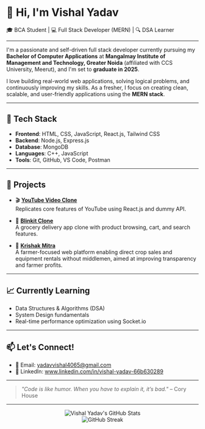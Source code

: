 # 👋 Hi, I'm Vishal Yadav

🎓 BCA Student | 💻 Full Stack Developer (MERN) | 🔍 DSA Learner

---


I'm a passionate and self-driven full stack developer currently pursuing my **Bachelor of Computer Applications** at **Mangalmay Institute of Management and Technology, Greater Noida** (affiliated with CCS University, Meerut), and I'm set to **graduate in 2025**.

I love building real-world web applications, solving logical problems, and continuously improving my skills. As a fresher, I focus on creating clean, scalable, and user-friendly applications using the **MERN stack**.


---

## 🔧 Tech Stack

- **Frontend**: HTML, CSS, JavaScript, React.js, Tailwind CSS  
- **Backend**: Node.js, Express.js  
- **Database**: MongoDB  
- **Languages**: C++, JavaScript  
- **Tools**: Git, GitHub, VS Code, Postman  

---

## 🚀 Projects

- 🎬 **[YouTube Video Clone](https://youtube-clone-git-main-vishals-projects-6e72782d.vercel.app/)**  
  Replicates core features of YouTube using React.js and dummy API.

- 🛒 **[Blinkit Clone](https://project-blinkit-clone.vercel.app/)**  
  A grocery delivery app clone with product browsing, cart, and search features.

- 🌾 **[Krishak Mitra](#)**  
  A farmer-focused web platform enabling direct crop sales and equipment rentals without middlemen, aimed at improving transparency and farmer profits.

---

## 📈 Currently Learning

- Data Structures & Algorithms (DSA)
- System Design fundamentals
- Real-time performance optimization using Socket.io

---

## 📫 Let's Connect!

- 📧 Email: yadavvishal4065@gmail.com  
- 💼 LinkedIn: www.linkedin.com/in/vishal-yadav-66b630289

---

> *"Code is like humor. When you have to explain it, it’s bad."* – Cory House

---

<!-- Optional: GitHub stats -->
<p align="center">
  <img src="https://github-readme-stats.vercel.app/api?username=VYCode-4065&show_icons=true&theme=radical" alt="Vishal Yadav's GitHub Stats" />
  <br/>
  <img src="https://github-readme-streak-stats.herokuapp.com/?user=VYCode-4065&theme=radical" alt="GitHub Streak" />
</p>
